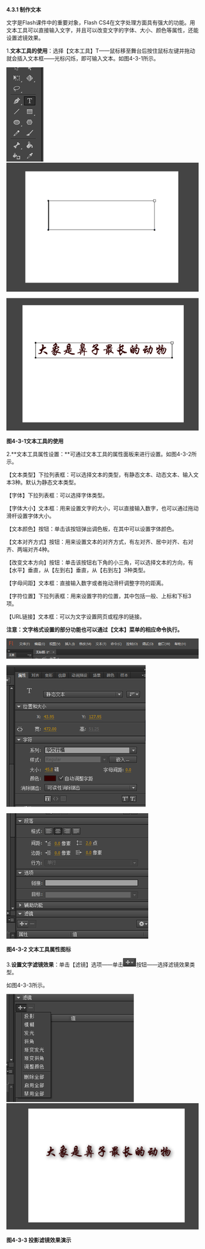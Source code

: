 **4.3.1 制作文本**

文字是Flash课件中的重要对象，Flash CS4在文字处理方面具有强大的功能。用文本工具可以直接输入文字，并且可以改变文字的字体、大小、颜色等属性，还能设置滤镜效果。

1.**文本工具的使用**：选择【文本工具】T——鼠标移至舞台后按住鼠标左键并拖动就会插入文本框——光标闪烁，即可输入文本。如图4-3-1所示。

![](/assets/4-3-1.png)![](/assets/4-3-2.png)

![](/assets/4-3-3.png)

**图4-3-1文本工具的使用**

2.**文本工具属性设置：**可通过文本工具的属性面板来进行设置。如图4-3-2所示。

【文本类型】下拉列表框：可以选择文本的类型，有静态文本、动态文本、输入文本3种。默认为静态文本类型。

【字体】下拉列表框：可以选择字体类型。

【字体大小】文本框：用来设置文字的大小，可以直接输入数字，也可以通过拖动滑杆设置字体大小。

【文本颜色】按钮：单击该按钮弹出调色板，在其中可以设置字体颜色。

【文本对齐方式】按钮：用来设置文本的对齐方式，有左对齐、居中对齐、右对齐、两端对齐4种。

【改变文本方向】按钮：单击该按钮右下角的小三角，可以选择文本的方向，有【水平】垂直，从【左到右】垂直，从【右到左】3种类型。

【字母间距】文本框：直接输入数字或者拖动滑杆调整字符的距离。

【字符位置】下拉列表框：用来设置字符的位置，其中包括一般、上标和下标3项。

【URL链接】文本框：可以为文字设置网页或程序的链接。

**注意：文字格式设置的部分功能也可以通过【文本】菜单的相应命令执行。**



![](/assets/4-3-4.png)

![](/assets/4-3-5.png)

![](/assets/4-3-6.png)

**图4-3-2   文本工具属性图标**

3.**设置文字滤镜效果**：单击【滤镜】选项——单击![](/assets/4-3-7.png)按钮——选择滤镜效果类型。

如图4-3-3所示。

![](/assets/4-3-8.png)![](/assets/4-3-9.png)

**图4-3-3   投影滤镜效果演示**



